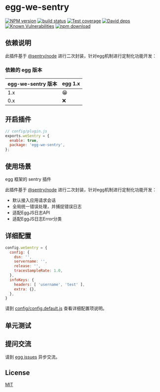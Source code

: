 # egg-we-sentry

[![NPM version][npm-image]][npm-url]
[![build status][travis-image]][travis-url]
[![Test coverage][codecov-image]][codecov-url]
[![David deps][david-image]][david-url]
[![Known Vulnerabilities][snyk-image]][snyk-url]
[![npm download][download-image]][download-url]

[npm-image]: https://img.shields.io/npm/v/egg-we-sentry.svg?style=flat-square
[npm-url]: https://npmjs.org/package/egg-we-sentry
[travis-image]: https://img.shields.io/travis/eggjs/egg-we-sentry.svg?style=flat-square
[travis-url]: https://travis-ci.org/eggjs/egg-we-sentry
[codecov-image]: https://img.shields.io/codecov/c/github/eggjs/egg-we-sentry.svg?style=flat-square
[codecov-url]: https://codecov.io/github/eggjs/egg-we-sentry?branch=master
[david-image]: https://img.shields.io/david/eggjs/egg-we-sentry.svg?style=flat-square
[david-url]: https://david-dm.org/eggjs/egg-we-sentry
[snyk-image]: https://snyk.io/test/npm/egg-we-sentry/badge.svg?style=flat-square
[snyk-url]: https://snyk.io/test/npm/egg-we-sentry
[download-image]: https://img.shields.io/npm/dm/egg-we-sentry.svg?style=flat-square
[download-url]: https://npmjs.org/package/egg-we-sentry

<!--
Description here.
-->

## 依赖说明

此插件基于 [@sentry/node](https://docs.sentry.io/platforms/node/) 进行二次封装，针对egg机制进行定制化功能开发：
### 依赖的 egg 版本

egg-we-sentry 版本 | egg 1.x
--- | ---
1.x | 😁
0.x | ❌


## 开启插件

```js
// config/plugin.js
exports.weSentry = {
  enable: true,
  package: 'egg-we-sentry',
};
```

## 使用场景
egg 框架的 sentry 插件

此插件基于 [@sentry/node](https://docs.sentry.io/platforms/node/) 进行二次封装，针对egg机制进行定制化功能开发：

* 默认接入应用请求会话
* 全局统一错误处理，并捕捉错误日志
* 适配EggJS日志API
* 适配EggJS日志Error分类

## 详细配置
```js
config.weSentry = {
  config: {
    dsn: '',
    servername: '',
    release: '',
    tracesSampleRate: 1.0,
  },
  infoKeys: {
    headers: [ 'username', 'test' ],
    extra: {},
  },
}
```
请到 [config/config.default.js](config/config.default.js) 查看详细配置项说明。

## 单元测试


## 提问交流

请到 [egg issues](https://github.com/Cristianoying/egg-we-sentry/issues) 异步交流。

## License

[MIT](LICENSE)

